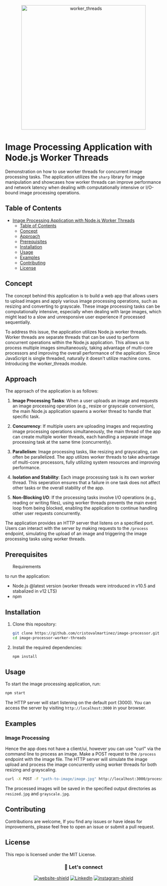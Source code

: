 <div align="center"> 
  <img src="https://blog.logrocket.com/wp-content/uploads/2019/09/singlethreadcode.jpg" width="400" alt="worker_threads" />
</div>

# Image Processing Application with Node.js Worker Threads

Demonstration on how to use worker threads for concurrent image processing tasks. The application utilizes the `sharp` library for image manipulation and showcases how worker threads can improve performance and network latency when dealing with computationally intensive or I/O-bound image processing operations.

## Table of Contents

- [Image Processing Application with Node.js Worker Threads](#image-processing-application-with-nodejs-worker-threads)
  - [Table of Contents](#table-of-contents)
  - [Concept](#concept)
  - [Approach](#approach)
  - [Prerequisites](#prerequisites)
  - [Installation](#installation)
  - [Usage](#usage)
  - [Examples](#examples)
  - [Contributing](#contributing)
  - [License](#license)

## Concept

The concept behind this application is to build a web app that allows users to upload images and apply various image processing operations, such as resizing and converting to grayscale. These image processing tasks can be computationally intensive, especially when dealing with large images, which might lead to a slow and unresponsive user experience if processed sequentially.

To address this issue, the application utilizes Node.js worker threads. Worker threads are separate threads that can be used to perform concurrent operations within the Node.js application. This allows us to process multiple images simultaneously, taking advantage of multi-core processors and improving the overall performance of the application. Since JavaScript is single threaded, naturally it doesn't utilize machine cores. Introducing the worker_threads module.

## Approach

The approach of the application is as follows:

1. **Image Processing Tasks**: When a user uploads an image and requests an image processing operation (e.g., resize or grayscale conversion), the main Node.js application spawns a worker thread to handle that specific task.

2. **Concurrency**: If multiple users are uploading images and requesting image processing operations simultaneously, the main thread of the app can create multiple worker threads, each handling a separate image processing task at the same time (concurrently).

3. **Parallelism**: Image processing tasks, like resizing and grayscaling, can often be parallelized. The app utilizes worker threads to take advantage of multi-core processors, fully utilizing system resources and improving performance.

4. **Isolation and Stability**: Each image processing task is its own worker thread. This seperation ensures that a failure in one task does not affect other tasks or the overall stability of the app.

5. **Non-Blocking I/O**: If the processing tasks involve I/O operations (e.g., reading or writing files), using worker threads prevents the main event loop from being blocked, enabling the application to continue handling other user requests concurrently.

The application provides an HTTP server that listens on a specified port. Users can interact with the server by making requests to the `/process` endpoint, simulating the upload of an image and triggering the image processing tasks using worker threads.

## Prerequisites

<ul>Requirements</ul> to run the application:

- Node.js @latest version (worker threads were introduced in v10.5 and stabalized in v12 LTS)
- npm 

## Installation

1. Clone this repository:

   ```bash
   git clone https://github.com/cristovalmartinez/image-processor.git
   cd image-processor-worker-threads
   ```

2. Install the required dependencies:

   ```bash
   npm install
   ```

## Usage

To start the image processing application, run:

```bash
npm start
```

The HTTP server will start listening on the default port (3000). You can access the server by visiting `http://localhost:3000` in your browser.

## Examples

### Image Processing

Hence the app does not have a client/ui, however you can use "curl" via the command line to process an image. Make a POST request to the `/process` endpoint with the image file. The HTTP server will simulate the image upload and process the image concurrently using worker threads for both resizing and grayscaling.

```bash
curl -X POST -F "path-to-image/image.jpg" http://localhost:3000/process
```

The processed images will be saved in the specified output directories as `resized.jpg` and `grayscale.jpg`.

## Contributing

Contributions are welcome, If you find any issues or have ideas for improvements, please feel free to open an issue or submit a pull request.

## License

This repo is licensed under the MIT License.

<div align='center'>
  
 ### :gem: Let's connect
  
  [![website-shield][website-shield]][website-url] [![LinkedIn][linkedin-shield]][linkedin-url] [![instagram-shield][instagram-shield]][instagram-url]
  
</div>

<!-- [contributors-shield]: https://img.shields.io/github/contributors/othneildrew/Best-README-Template.svg?style=for-the-badge -->
<!-- [contributors-url]: https://github.com/othneildrew/Best-README-Template/graphs/contributors -->
<!-- [forks-shield]: https://img.shields.io/github/forks/othneildrew/Best-README-Template.svg?style=for-the-badge -->
<!-- [forks-url]: https://github.com/othneildrew/Best-README-Template/network/members
[stars-shield]: https://img.shields.io/github/stars/othneildrew/Best-README-Template.svg?style=for-the-badge
[stars-url]: https://github.com/othneildrew/Best-README-Template/stargazers
[issues-shield]: https://img.shields.io/github/issues/othneildrew/Best-README-Template.svg?style=for-the-badge
[issues-url]: https://github.com/othneildrew/Best-README-Template/issues
[license-shield]: https://img.shields.io/github/license/othneildrew/Best-README-Template.svg?style=for-the-badge
[license-url]: https://img.shields.io/badge/Netlify-00C7B7?style=for-the-badge&logo=netlify&logoColor=white -->
[linkedin-shield]: https://img.shields.io/badge/linkedin-blue?style=flat&logo=linkedin
[linkedin-url]: https://www.linkedin.com/in/cristoval
[instagram-shield]: https://img.shields.io/badge/instagram-orange?style=flat&logo=instagram&logoColor=white
[instagram-url]: https://www.instagram.com/cristoval.m/
[website-shield]: https://img.shields.io/badge/website-gray?style=flat&logo=stylelint&logoColor=white
[website-url]: https://www.cristovalmartinez.com
